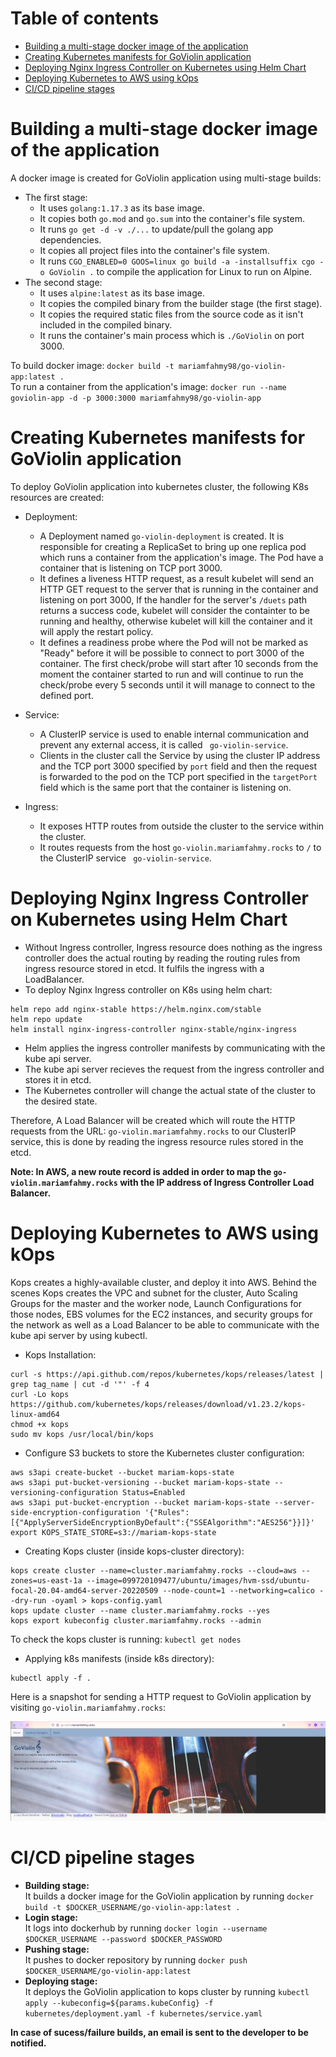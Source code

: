 # Table of contents
* [Building a multi-stage docker image of the application](#building-a-multi\-stage-docker-image-of-the-application)
* [Creating Kubernetes manifests for GoViolin application](#creating-kubernetes-manifests-for-goviolin-application)
* [Deploying Nginx Ingress Controller on Kubernetes using Helm Chart](#deploying-nginx-ingress-controller-on-kubernetes-using-helm-chart)
* [Deploying Kubernetes to AWS using kOps](#deploying-kubernetes-to-aws-using-kops)
* [CI/CD pipeline stages](#cicd-pipeline-stages)

# Building a multi-stage docker image of the application
A docker image is created for GoViolin application using multi-stage builds:
- The first stage:
  - It uses ```golang:1.17.3``` as its base image.
  - It copies both ```go.mod``` and ```go.sum``` into the container's file system.
  - It runs ```go get -d -v ./...``` to update/pull the golang app dependencies.
  - It copies all project files into the container's file system.
  - It runs ```CGO_ENABLED=0 GOOS=linux go build -a -installsuffix cgo -o GoViolin .``` to compile the application for Linux to run on Alpine.
- The second stage:
  - It uses ```alpine:latest``` as its base image.
  - It copies the compiled binary from the builder stage (the first stage).
  - It copies the required static files from the source code as it isn't included in the compiled binary.
  - It runs the container's main process which is ```./GoViolin``` on port 3000.

To build docker image: ```docker build -t mariamfahmy98/go-violin-app:latest .```                                                       
To run a container from the application's image: ```docker run --name goviolin-app -d -p 3000:3000 mariamfahmy98/go-violin-app```

# Creating Kubernetes manifests for GoViolin application
To deploy GoViolin application into kubernetes cluster, the following K8s resources are created:
- Deployment:
  - A Deployment named ```go-violin-deployment``` is created. It is responsible for creating a ReplicaSet to bring up one replica pod which runs a container from the application's image. The Pod have a container that is listening on TCP port 3000.
  - It defines a liveness HTTP request, as a result kubelet will send an HTTP GET request to the server that is running in the container and listening on port 3000, If the handler for the server's ```/duets``` path returns a success code, kubelet will consider the containter to be running and healthy, otherwise kubelet will kill the container and it will apply the restart policy.
  - It defines a readiness probe where the Pod will not be marked as "Ready" before it will be possible to connect to port 3000 of the container. The first check/probe will start after 10 seconds from the moment the container started to run and will continue to run the check/probe every 5 seconds until it will manage to connect to the defined port.
  
- Service:
  - A ClusterIP service is used to enable internal communication and prevent any external access, it is called ``` go-violin-service```.
  - Clients in the cluster call the Service by using the cluster IP address and the TCP port 3000 specified by ```port``` field and then the request is forwarded to the pod on the TCP port specified in the ```targetPort``` field which is the same port that the container is listening on.
  
- Ingress:
  - It exposes HTTP routes from outside the cluster to the service within the cluster.
  - It routes requests from the host ```go-violin.mariamfahmy.rocks``` to ```/``` to the ClusterIP service ``` go-violin-service```.

# Deploying Nginx Ingress Controller on Kubernetes using Helm Chart
- Without Ingress controller, Ingress resource does nothing as the ingress controller does the actual routing by reading the routing rules from ingress resource stored in etcd. It fulfils the ingress with a LoadBalancer.
- To deploy Nginx Ingress controller on K8s using helm chart:
```
helm repo add nginx-stable https://helm.nginx.com/stable
helm repo update
helm install nginx-ingress-controller nginx-stable/nginx-ingress
```
- Helm applies the ingress controller manifests by communicating with the kube api server.
- The kube api server recieves the request from the ingress controller and stores it in etcd.
- The Kubernetes controller will change the actual state of the cluster to the desired state.

Therefore, A Load Balancer will be created which will route the HTTP requests from the URL: ```go-violin.mariamfahmy.rocks``` to our ClusterIP service, this is done by reading the ingress resource rules stored in the etcd.

<b> Note: In AWS, a new route record is added in order to map the ```go-violin.mariamfahmy.rocks``` with the IP address of Ingress Controller Load Balancer.</b>

# Deploying Kubernetes to AWS using kOps
  Kops creates a highly-available cluster, and deploy it into AWS. Behind the scenes Kops creates the VPC and subnet for the cluster, Auto Scaling Groups for the master and the worker node, Launch Configurations for those nodes, EBS volumes for the EC2 instances, and security groups for the network as well as a Load Balancer to be able to communicate with the kube api server by using kubectl.
  - Kops Installation:
  ```
  curl -s https://api.github.com/repos/kubernetes/kops/releases/latest | grep tag_name | cut -d '"' -f 4
  curl -Lo kops https://github.com/kubernetes/kops/releases/download/v1.23.2/kops-linux-amd64
  chmod +x kops
  sudo mv kops /usr/local/bin/kops
  ```
  - Configure S3 buckets to store the Kubernetes cluster configuration:
  ```
  aws s3api create-bucket --bucket mariam-kops-state
  aws s3api put-bucket-versioning --bucket mariam-kops-state --versioning-configuration Status=Enabled
  aws s3api put-bucket-encryption --bucket mariam-kops-state --server-side-encryption-configuration '{"Rules":[{"ApplyServerSideEncryptionByDefault":{"SSEAlgorithm":"AES256"}}]}'
  export KOPS_STATE_STORE=s3://mariam-kops-state
  ```
  - Creating Kops cluster (inside kops-cluster directory):
  ```
  kops create cluster --name=cluster.mariamfahmy.rocks --cloud=aws --zones=us-east-1a --image=099720109477/ubuntu/images/hvm-ssd/ubuntu-focal-20.04-amd64-server-20220509 --node-count=1 --networking=calico --dry-run -oyaml > kops-config.yaml
  kops update cluster --name cluster.mariamfahmy.rocks --yes
  kops export kubeconfig cluster.mariamfahmy.rocks --admin
  ```
  To check the kops cluster is running: ```kubectl get nodes```
  - Applying k8s manifests (inside k8s directory):
  ```
  kubectl apply -f .
  ```
  Here is a snapshot for sending a HTTP request to GoViolin application by visiting ```go-violin.mariamfahmy.rocks```:
  
  ![GoViolin Application](screenshots/application.png?raw=true "Title")
  
# CI/CD pipeline stages
  - <b> Building stage:</b>           
  It builds a docker image for the GoViolin application by running ```docker build -t $DOCKER_USERNAME/go-violin-app:latest .```
  - <b> Login stage:</b>                                          
  It logs into dockerhub by running ```docker login --username $DOCKER_USERNAME --password $DOCKER_PASSWORD```
  - <b> Pushing stage:</b>                                  
  It pushes to docker repository by running ```docker push $DOCKER_USERNAME/go-violin-app:latest```
  - <b> Deploying stage:</b>                                                   
  It deploys the GoViolin application to kops cluster by running ```kubectl apply --kubeconfig=${params.kubeConfig} -f kubernetes/deployment.yaml -f kubernetes/service.yaml```

<b> In case of sucess/failure builds, an email is sent to the developer to be notified. </b>
